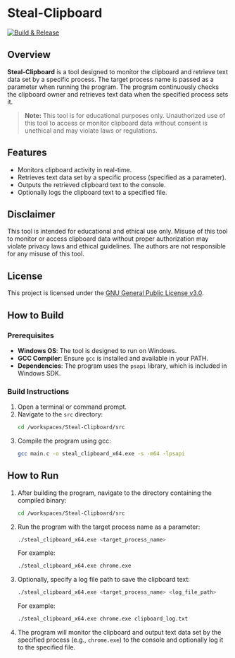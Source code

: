 # Steal-Clipboard

[![Build & Release](https://github.com/getel-arch/Steal-Clipboard/actions/workflows/build_and_release.yaml/badge.svg)](https://github.com/getel-arch/Steal-Clipboard/actions/workflows/build_and_release.yaml)

## Overview

**Steal-Clipboard** is a tool designed to monitor the clipboard and retrieve text data set by a specific process. The target process name is passed as a parameter when running the program. The program continuously checks the clipboard owner and retrieves text data when the specified process sets it.

> **Note:** This tool is for educational purposes only. Unauthorized use of this tool to access or monitor clipboard data without consent is unethical and may violate laws or regulations.

## Features

- Monitors clipboard activity in real-time.
- Retrieves text data set by a specific process (specified as a parameter).
- Outputs the retrieved clipboard text to the console.
- Optionally logs the clipboard text to a specified file.

## Disclaimer

This tool is intended for educational and ethical use only. Misuse of this tool to monitor or access clipboard data without proper authorization may violate privacy laws and ethical guidelines. The authors are not responsible for any misuse of this tool.

## License

This project is licensed under the [GNU General Public License v3.0](LICENSE).

## How to Build

### Prerequisites

- **Windows OS**: The tool is designed to run on Windows.
- **GCC Compiler**: Ensure `gcc` is installed and available in your PATH.
- **Dependencies**: The program uses the `psapi` library, which is included in Windows SDK.

### Build Instructions

1. Open a terminal or command prompt.
2. Navigate to the `src` directory:
   ```bash
   cd /workspaces/Steal-Clipboard/src
   ```
3. Compile the program using gcc:
    ```bash
    gcc main.c -o steal_clipboard_x64.exe -s -m64 -lpsapi
    ```

## How to Run

1. After building the program, navigate to the directory containing the compiled binary:
   ```bash
   cd /workspaces/Steal-Clipboard/src
   ```
2. Run the program with the target process name as a parameter:
   ```bash
   ./steal_clipboard_x64.exe <target_process_name>
   ```
   For example:
   ```bash
   ./steal_clipboard_x64.exe chrome.exe
   ```
3. Optionally, specify a log file path to save the clipboard text:
   ```bash
   ./steal_clipboard_x64.exe <target_process_name> <log_file_path>
   ```
   For example:
   ```bash
   ./steal_clipboard_x64.exe chrome.exe clipboard_log.txt
   ```
4. The program will monitor the clipboard and output text data set by the specified process (e.g., `chrome.exe`) to the console and optionally log it to the specified file.
